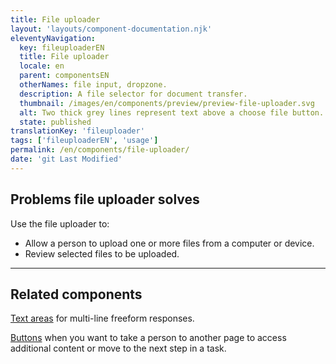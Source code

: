 ```yaml
---
title: File uploader
layout: 'layouts/component-documentation.njk'
eleventyNavigation:
  key: fileuploaderEN
  title: File uploader
  locale: en
  parent: componentsEN
  otherNames: file input, dropzone.
  description: A file selector for document transfer.
  thumbnail: /images/en/components/preview/preview-file-uploader.svg
  alt: Two thick grey lines represent text above a choose file button.
  state: published
translationKey: 'fileuploader'
tags: ['fileuploaderEN', 'usage']
permalink: /en/components/file-uploader/
date: 'git Last Modified'
---
```


## Problems file uploader solves

Use the file uploader to:

- Allow a person to upload one or more files from a computer or device.
- Review selected files to be uploaded.

<hr/>

## Related components

<a href="{{ links.textarea }}">Text areas</a> for multi-line freeform responses.

<a href="{{ links.button }}">Buttons</a> when you want to take a person to another page to access additional content or move to the next step in a task.
